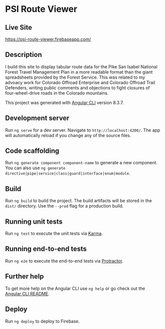 # PSI Route Viewer

## Live Site
https://psi-route-viewer.firebaseapp.com/

## Description
I build this site to display tabular route data for the Pike San Isabel National Forest Travel Management Plan in a more readable format than the giant spreadsheets provided by the Forest Service. This was related to my advoacy work for Colorado Offroad Enterprise and Colorado Offroad Trail Defenders, writing public comments and objections to fight closures of four-wheel-drive roads in the Colorado mountains.

This project was generated with [Angular CLI](https://github.com/angular/angular-cli) version 8.3.7.

## Development server

Run `ng serve` for a dev server. Navigate to `http://localhost:4200/`. The app will automatically reload if you change any of the source files.

## Code scaffolding

Run `ng generate component component-name` to generate a new component. You can also use `ng generate directive|pipe|service|class|guard|interface|enum|module`.

## Build

Run `ng build` to build the project. The build artifacts will be stored in the `dist/` directory. Use the `--prod` flag for a production build.

## Running unit tests

Run `ng test` to execute the unit tests via [Karma](https://karma-runner.github.io).

## Running end-to-end tests

Run `ng e2e` to execute the end-to-end tests via [Protractor](http://www.protractortest.org/).

## Further help

To get more help on the Angular CLI use `ng help` or go check out the [Angular CLI README](https://github.com/angular/angular-cli/blob/master/README.md).

## Deploy
Run `ng deploy` to deploy to Firebase.
